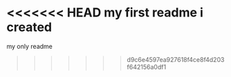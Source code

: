 <<<<<<< HEAD
my first readme i created
=======
my only readme
>>>>>>> d9c6e4597ea927618f4ce8f4d203f642156a0df1
